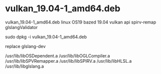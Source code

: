 # vulkan_19.04-1_amd64.deb
vulkan_19.04-1_amd64.deb linux OS19 bazed 19.04 vulkan api spirv-remap glslangValidator

sudo dpkg -i vulkan_19.04-1_amd64.deb

replace glslang-dev 

/usr/lib/libOSDependent.a
/usr/lib/libOGLCompiler.a
/usr/lib/libSPVRemapper.a
/usr/lib/libSPIRV.a
/usr/lib/libHLSL.a
/usr/lib/libglslang.a
